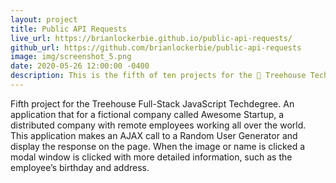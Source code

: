 ```yaml
---
layout: project
title: Public API Requests
live_url: https://brianlockerbie.github.io/public-api-requests/
github_url: https://github.com/brianlockerbie/public-api-requests
image: img/screenshot_5.png
date: 2020-05-26 12:00:00 -0400
description: This is the fifth of ten projects for the 🏡 Treehouse TechDegree Full Stack JavaScript.
---
```

Fifth project for the Treehouse Full-Stack JavaScript Techdegree. An application that for a fictional company called Awesome Startup, a distributed company with remote employees working all over the world. This application makes an AJAX call to a Random User Generator and display the response on the page. When the image or name is clicked a modal window is clicked with more detailed information, such as the employee’s birthday and address.